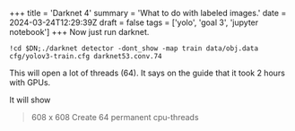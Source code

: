+++
title = 'Darknet 4'
summary = 'What to do with labeled images.'
date = 2024-03-24T12:29:39Z
draft = false
tags = ['yolo', 'goal 3', 'jupyter notebook']
+++
Now just run darknet.

```
!cd $DN;./darknet detector -dont_show -map train data/obj.data cfg/yolov3-train.cfg darknet53.conv.74
```

This will open a lot of threads (64). It says on the guide that it took 2 hours with GPUs.

It will show
> 608 x 608
> Create 64 permanent cpu-threads


